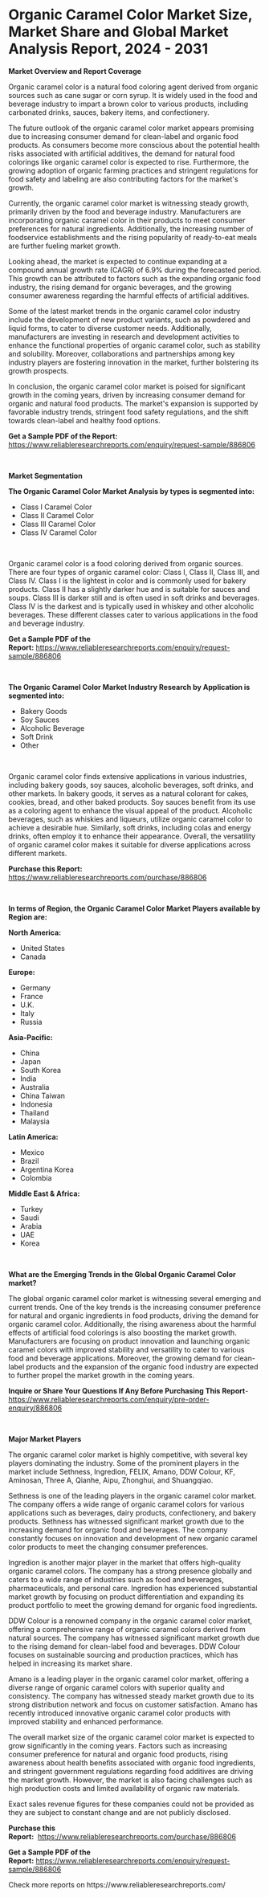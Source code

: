 <p><h1>Organic Caramel Color Market Size, Market Share and Global Market Analysis Report, 2024 - 2031</h1></p><p><strong>Market Overview and Report Coverage</strong></p>
<p><p>Organic caramel color is a natural food coloring agent derived from organic sources such as cane sugar or corn syrup. It is widely used in the food and beverage industry to impart a brown color to various products, including carbonated drinks, sauces, bakery items, and confectionery.</p><p>The future outlook of the organic caramel color market appears promising due to increasing consumer demand for clean-label and organic food products. As consumers become more conscious about the potential health risks associated with artificial additives, the demand for natural food colorings like organic caramel color is expected to rise. Furthermore, the growing adoption of organic farming practices and stringent regulations for food safety and labeling are also contributing factors for the market's growth.</p><p>Currently, the organic caramel color market is witnessing steady growth, primarily driven by the food and beverage industry. Manufacturers are incorporating organic caramel color in their products to meet consumer preferences for natural ingredients. Additionally, the increasing number of foodservice establishments and the rising popularity of ready-to-eat meals are further fueling market growth.</p><p>Looking ahead, the market is expected to continue expanding at a compound annual growth rate (CAGR) of 6.9% during the forecasted period. This growth can be attributed to factors such as the expanding organic food industry, the rising demand for organic beverages, and the growing consumer awareness regarding the harmful effects of artificial additives.</p><p>Some of the latest market trends in the organic caramel color industry include the development of new product variants, such as powdered and liquid forms, to cater to diverse customer needs. Additionally, manufacturers are investing in research and development activities to enhance the functional properties of organic caramel color, such as stability and solubility. Moreover, collaborations and partnerships among key industry players are fostering innovation in the market, further bolstering its growth prospects.</p><p>In conclusion, the organic caramel color market is poised for significant growth in the coming years, driven by increasing consumer demand for organic and natural food products. The market's expansion is supported by favorable industry trends, stringent food safety regulations, and the shift towards clean-label and healthy food options.</p></p>
<p><strong>Get a Sample PDF of the Report:</strong> <a href="https://www.reliableresearchreports.com/enquiry/request-sample/886806">https://www.reliableresearchreports.com/enquiry/request-sample/886806</a></p>
<p>&nbsp;</p>
<p><strong>Market Segmentation</strong></p>
<p><strong>The Organic Caramel Color Market Analysis by types is segmented into:</strong></p>
<p><ul><li>Class I Caramel Color</li><li>Class II Caramel Color</li><li>Class III Caramel Color</li><li>Class IV Caramel Color</li></ul></p>
<p>&nbsp;</p>
<p><p>Organic caramel color is a food coloring derived from organic sources. There are four types of organic caramel color: Class I, Class II, Class III, and Class IV. Class I is the lightest in color and is commonly used for bakery products. Class II has a slightly darker hue and is suitable for sauces and soups. Class III is darker still and is often used in soft drinks and beverages. Class IV is the darkest and is typically used in whiskey and other alcoholic beverages. These different classes cater to various applications in the food and beverage industry.</p></p>
<p><strong>Get a Sample PDF of the Report:</strong>&nbsp;<a href="https://www.reliableresearchreports.com/enquiry/request-sample/886806">https://www.reliableresearchreports.com/enquiry/request-sample/886806</a></p>
<p>&nbsp;</p>
<p><strong>The Organic Caramel Color Market Industry Research by Application is segmented into:</strong></p>
<p><ul><li>Bakery Goods</li><li>Soy Sauces</li><li>Alcoholic Beverage</li><li>Soft Drink</li><li>Other</li></ul></p>
<p>&nbsp;</p>
<p><p>Organic caramel color finds extensive applications in various industries, including bakery goods, soy sauces, alcoholic beverages, soft drinks, and other markets. In bakery goods, it serves as a natural colorant for cakes, cookies, bread, and other baked products. Soy sauces benefit from its use as a coloring agent to enhance the visual appeal of the product. Alcoholic beverages, such as whiskies and liqueurs, utilize organic caramel color to achieve a desirable hue. Similarly, soft drinks, including colas and energy drinks, often employ it to enhance their appearance. Overall, the versatility of organic caramel color makes it suitable for diverse applications across different markets.</p></p>
<p><strong>Purchase this Report:</strong>&nbsp; <a href="https://www.reliableresearchreports.com/purchase/886806">https://www.reliableresearchreports.com/purchase/886806</a></p>
<p>&nbsp;</p>
<p><strong>In terms of Region, the Organic Caramel Color Market Players available by Region are:</strong></p>
<p>
    <p> <strong> North America: </strong>
        <ul>
            <li>United States</li>
            <li>Canada</li>
        </ul>
        </p> 
    <p> <strong> Europe: </strong>
        <ul>
            <li>Germany</li>
            <li>France</li>
            <li>U.K.</li>
            <li>Italy</li>
            <li>Russia</li>
        </ul>
        </p> 
    <p> <strong> Asia-Pacific: </strong>
        <ul>
            <li>China</li>
            <li>Japan</li>
            <li>South Korea</li>
            <li>India</li>
            <li>Australia</li>
            <li>China Taiwan</li>
            <li>Indonesia</li>
            <li>Thailand</li>
            <li>Malaysia</li>
        </ul>
        </p> 
    <p> <strong> Latin America: </strong>
        <ul>
            <li>Mexico</li>
            <li>Brazil</li>
            <li>Argentina Korea</li>
            <li>Colombia</li>
        </ul>
        </p> 
    <p> <strong> Middle East & Africa: </strong>
        <ul>
            <li>Turkey</li>
            <li>Saudi</li>
            <li>Arabia</li>
            <li>UAE</li>
            <li>Korea</li>
        </ul>
    </p>
    </p>
<p>&nbsp;</p>
<p><strong>What are the Emerging Trends in the Global Organic Caramel Color market?</strong></p>
<p><p>The global organic caramel color market is witnessing several emerging and current trends. One of the key trends is the increasing consumer preference for natural and organic ingredients in food products, driving the demand for organic caramel color. Additionally, the rising awareness about the harmful effects of artificial food colorings is also boosting the market growth. Manufacturers are focusing on product innovation and launching organic caramel colors with improved stability and versatility to cater to various food and beverage applications. Moreover, the growing demand for clean-label products and the expansion of the organic food industry are expected to further propel the market growth in the coming years.</p></p>
<p><strong>Inquire or Share Your Questions If Any Before Purchasing This Report</strong>- <a href="https://www.reliableresearchreports.com/enquiry/pre-order-enquiry/886806">https://www.reliableresearchreports.com/enquiry/pre-order-enquiry/886806</a></p>
<p>&nbsp;</p>
<p><strong>Major Market Players</strong></p>
<p><p>The organic caramel color market is highly competitive, with several key players dominating the industry. Some of the prominent players in the market include Sethness, Ingredion, FELIX, Amano, DDW Colour, KF, Aminosan, Three A, Qianhe, Aipu, Zhonghui, and Shuangqiao. </p><p>Sethness is one of the leading players in the organic caramel color market. The company offers a wide range of organic caramel colors for various applications such as beverages, dairy products, confectionery, and bakery products. Sethness has witnessed significant market growth due to the increasing demand for organic food and beverages. The company constantly focuses on innovation and development of new organic caramel color products to meet the changing consumer preferences.</p><p>Ingredion is another major player in the market that offers high-quality organic caramel colors. The company has a strong presence globally and caters to a wide range of industries such as food and beverages, pharmaceuticals, and personal care. Ingredion has experienced substantial market growth by focusing on product differentiation and expanding its product portfolio to meet the growing demand for organic food ingredients.</p><p>DDW Colour is a renowned company in the organic caramel color market, offering a comprehensive range of organic caramel colors derived from natural sources. The company has witnessed significant market growth due to the rising demand for clean-label food and beverages. DDW Colour focuses on sustainable sourcing and production practices, which has helped in increasing its market share.</p><p>Amano is a leading player in the organic caramel color market, offering a diverse range of organic caramel colors with superior quality and consistency. The company has witnessed steady market growth due to its strong distribution network and focus on customer satisfaction. Amano has recently introduced innovative organic caramel color products with improved stability and enhanced performance.</p><p>The overall market size of the organic caramel color market is expected to grow significantly in the coming years. Factors such as increasing consumer preference for natural and organic food products, rising awareness about health benefits associated with organic food ingredients, and stringent government regulations regarding food additives are driving the market growth. However, the market is also facing challenges such as high production costs and limited availability of organic raw materials.</p><p>Exact sales revenue figures for these companies could not be provided as they are subject to constant change and are not publicly disclosed.</p></p>
<p><strong>Purchase this Report:</strong>&nbsp;&nbsp;<a href="https://www.reliableresearchreports.com/purchase/886806">https://www.reliableresearchreports.com/purchase/886806</a></p>
<p></p>
<p><strong>Get a Sample PDF of the Report:</strong>&nbsp;<a href="https://www.reliableresearchreports.com/enquiry/request-sample/886806">https://www.reliableresearchreports.com/enquiry/request-sample/886806</a></p>
<p>Check more reports on https://www.reliableresearchreports.com/</p>